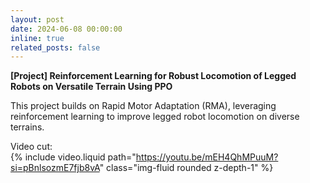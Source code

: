 ```yaml
---
layout: post
date: 2024-06-08 00:00:00
inline: true
related_posts: false
---
```


**[Project] Reinforcement Learning for Robust Locomotion of Legged Robots on Versatile Terrain Using PPO**  

This project builds on Rapid Motor Adaptation (RMA), leveraging reinforcement learning to improve legged robot locomotion on diverse terrains. 

Video cut:  
{% include video.liquid path="https://youtu.be/mEH4QhMPuuM?si=pBnlsozmE7fjb8vA" class="img-fluid rounded z-depth-1" %}
